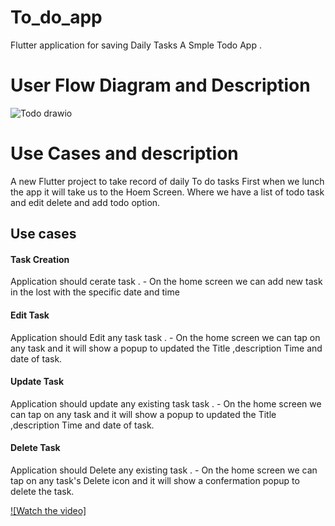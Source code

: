 # To_do_app

Flutter application for saving Daily Tasks A Smple Todo App .

# User Flow Diagram and Description

![Todo drawio](https://user-images.githubusercontent.com/70685682/185857189-a90a97f3-3cc5-4681-a772-ad7a6fa170ce.png)


# Use Cases and description
A new Flutter project to take record of daily To do tasks
First when we lunch the app it will take us to the Hoem Screen.
Where we have a list of todo task and edit delete and add todo option.

## Use cases

#### Task Creation  ####
Application should cerate task . - On the home screen we can add new task in the lost with the specific date and time

#### Edit Task  ####
Application should Edit any task task . - On the home screen we can tap on any task and it will show a popup to updated the Title ,description Time and date of task.

#### Update Task  ####
Application should update any existing task task . - On the home screen we can tap on any task and it will show a popup to updated the Title ,description Time and date of task.

#### Delete Task  ####
Application should Delete any existing task . - On the home screen we can tap on any task's Delete icon and it will show a confermation popup to delete the task.



[![Watch the video]](https://youtu.be/TaGPFBCneSI)
